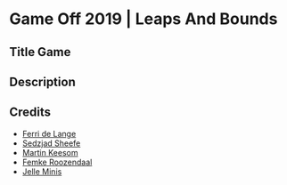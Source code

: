 # Game Off 2019 | Leaps And Bounds
## Title Game

## Description

## Credits
- [Ferri de Lange](https://ferri.dev)
- [Sedzjad Sheefe](https://www.stsheefe.eu/)
- [Martin Keesom](https://martinkeesom.nl)
- [Femke Roozendaal](https://femkeroozendaal.com)
- [Jelle Minis](https://jelleminis.nl)
<!--stackedit_data:
eyJoaXN0b3J5IjpbLTI3OTA4MjUxMCwxNTg4MDQ0NzYzXX0=
-->